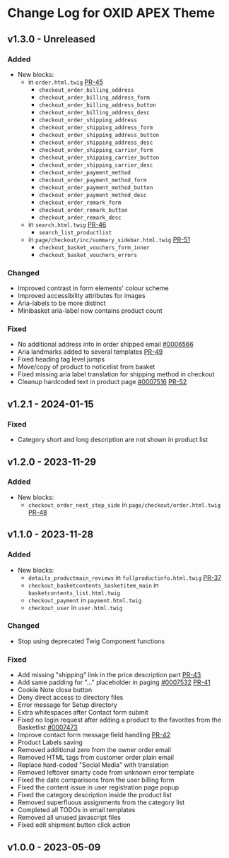 # Change Log for OXID APEX Theme

## v1.3.0 - Unreleased

### Added
- New blocks:
    - in `order.html.twig` [PR-45](https://github.com/OXID-eSales/apex-theme/pull/45)
        - `checkout_order_billing_address`
        - `checkout_order_billing_address_form`
        - `checkout_order_billing_address_button`
        - `checkout_order_billing_address_desc`
        - `checkout_order_shipping_address`
        - `checkout_order_shipping_address_form`
        - `checkout_order_shipping_address_button`
        - `checkout_order_shipping_address_desc`
        - `checkout_order_shipping_carrier_form`
        - `checkout_order_shipping_carrier_button`
        - `checkout_order_shipping_carrier_desc`
        - `checkout_order_payment_method`
        - `checkout_order_payment_method_form`
        - `checkout_order_payment_method_button`
        - `checkout_order_payment_method_desc`
        - `checkout_order_remark_form`
        - `checkout_order_remark_button`
        - `checkout_order_remark_desc`
    - in `search.html.twig` [PR-46](https://github.com/OXID-eSales/apex-theme/pull/46)
        - `search_list_productlist`
    - in `page/checkout/inc/summary_sidebar.html.twig` [PR-51](https://github.com/OXID-eSales/apex-theme/pull/51)
        - `checkout_basket_vouchers_form_inner`
        - `checkout_basket_vouchers_errors`

### Changed
- Improved contrast in form elements' colour scheme
- Improved accessibility attributes for images
- Aria-labels to be more distinct
- Minibasket aria-label now contains product count

### Fixed
- No additional address info in order shipped email [#0006566](https://bugs.oxid-esales.com/view.php?id=6566)
- Aria landmarks added to several templates [PR-49](https://github.com/OXID-eSales/apex-theme/pull/49)
- Fixed heading tag level jumps
- Move/copy of product to noticelist from basket
- Fixed missing aria label translation for shipping method in checkout
- Cleanup hardcoded text in product page [#0007516](https://bugs.oxid-esales.com/view.php?id=7516) [PR-52](https://github.com/OXID-eSales/apex-theme/pull/52)

## v1.2.1 - 2024-01-15

### Fixed
- Category short and long description are not shown in product list

## v1.2.0 - 2023-11-29

### Added
- New blocks:
  - `checkout_order_next_step_side` in `page/checkout/order.html.twig` [PR-48](https://github.com/OXID-eSales/apex-theme/pull/48)

## v1.1.0 - 2023-11-28

### Added
- New blocks:
    - `details_productmain_reviews` in `fullproductinfo.html.twig` [PR-37](https://github.com/OXID-eSales/apex-theme/pull/37)
    - `checkout_basketcontents_basketitem_main` in `basketcontents_list.html.twig`
    - `checkout_payment` in `payment.html.twig`
    - `checkout_user` in `user.html.twig`

### Changed
- Stop using deprecated Twig Component functions

### Fixed
- Add missing "shipping" link in the price description part [PR-43](https://github.com/OXID-eSales/apex-theme/pull/43)
- Add same padding for "..." placeholder in paging [#0007532](https://bugs.oxid-esales.com/view.php?id=7532) [PR-41](https://github.com/OXID-eSales/apex-theme/pull/41)
- Cookie Note close button
- Deny direct access to directory files
- Error message for Setup directory
- Extra whitespaces after Contact form submit
- Fixed no login request after adding a product to the favorites from the Basketlist [#0007473](https://bugs.oxid-esales.com/view.php?id=7473)
- Improve contact form message field handling [PR-42](https://github.com/OXID-eSales/apex-theme/pull/42)
- Product Labels saving
- Removed additional zero from the owner order email
- Removed HTML tags from customer order plain email
- Replace hard-coded "Social Media" with translation
- Removed leftover smarty code from unknown error template
- Fixed the date comparisons from the user billing form
- Fixed the content issue in user registration page popup
- Fixed the category description inside the product list
- Removed superfluous assignments from the category list
- Completed all TODOs in email templates
- Removed all unused javascript files
- Fixed edit shipment button click action

## v1.0.0 - 2023-05-09
